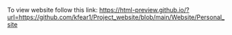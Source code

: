 To view website follow this link: https://html-preview.github.io/?url=https://github.com/kfear1/Project_website/blob/main/Website/Personal_site
